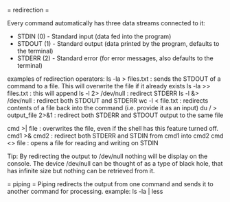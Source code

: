 = redirection =

Every command automatically has three data streams connected to it:
* STDIN (0) - Standard input (data fed into the program)
* STDOUT (1) - Standard output (data printed by the program, defaults to the terminal)
* STDERR (2) - Standard error (for error messages, also defaults to the terminal)

examples of redirection operators:
ls -la > files.txt : sends the STDOUT of a command to a file. This will overwrite the file if it already exists
ls -la >> files.txt : this will append
ls -l 2> /dev/null : redirect STDERR
ls -l &> /dev/null : redirect both STDOUT and STDERR
wc -l < file.txt : redirects contents of a file back into the command (i.e. provide it as an input)
du / > output_file 2>&1 : redirect both STDERR and STDOUT output to the same file

cmd >| file : overwrites the file, even if the shell has this feature turned off.
cmd1 >& cmd2 : redirect both STDERR and STDIN from cmd1 into cmd2
cmd <> file : opens a file for reading and writing on STDIN

Tip: By redirecting the output to /dev/null  nothing will be display on the console. The device /dev/null  can be thought of as a type of black hole, that has infinite size but nothing can be retrieved from it.

= piping =
Piping redirects the output from one command and sends it to another command for processing.
example:
ls -la | less
